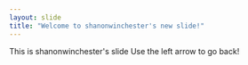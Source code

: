 ```yaml
---
layout: slide
title: "Welcome to shanonwinchester's new slide!"
---
```

This is shanonwinchester's slide
Use the left arrow to go back!